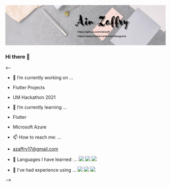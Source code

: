 
![Header](https://github.com/ainzaff/ainzaff/blob/master/header.png?raw=true "Header")

### Hi there 👋

<--

- 🔭 I’m currently working on ...
- Flutter Projects
- UM Hackathon 2021

- 🌱 I’m currently learning ...
- Flutter
- Microsoft Azure

- 📫 How to reach me: ...
- azaffry17@gmail.com

- 📖 Languages I have learned: ...
![](https://img.shields.io/badge/-Java-red) ![](https://img.shields.io/badge/-Dart-red) ![](https://img.shields.io/badge/-C-red) 

- 🔨 I've had experience using ...
![](https://img.shields.io/badge/-Flutter-blue) ![](https://img.shields.io/badge/-PostGreSQL-blue) ![](https://img.shields.io/badge/-Neo4J-blue) 

-->

